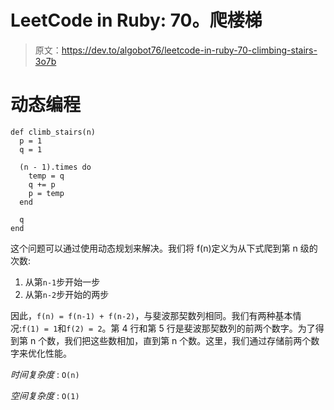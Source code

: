 # LeetCode in Ruby: 70。爬楼梯

> 原文：<https://dev.to/algobot76/leetcode-in-ruby-70-climbing-stairs-3o7b>

# 动态编程

```
def climb_stairs(n)
  p = 1
  q = 1

  (n - 1).times do
    temp = q
    q += p
    p = temp
  end

  q
end 
```

这个问题可以通过使用动态规划来解决。我们将 f(n)定义为从下式爬到第 n 级的次数:

1.  从第`n-1`步开始一步
2.  从第`n-2`步开始的两步

因此，`f(n) = f(n-1) + f(n-2)`，与斐波那契数列相同。我们有两种基本情况:`f(1) = 1`和`f(2) = 2`。第 4 行和第 5 行是斐波那契数列的前两个数字。为了得到第 n 个数，我们把这些数相加，直到第 n 个数。这里，我们通过存储前两个数字来优化性能。

*时间复杂度* : `O(n)`

*空间复杂度* : `O(1)`